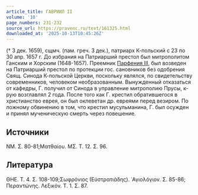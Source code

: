 ```yaml
---
article_title: ГАВРИИЛ II
volume: '10'
page_numbers: 231-232
source_url: https://pravenc.ru/text/161325.html
downloaded_at: '2025-10-13T10:45:26Z'
---
```


(† 3 дек. 1659), сщмч. (пам. греч. 3 дек.), патриарх К-польский c 23 по 30 апр. 1657 г. До избрания на Патриарший престол был митрополитом Ганским и Хорским (1648-1657). Преемник [Парфения III](<https://pravenc.ru/text/Парфения III.html>), был возведен на Патриарший престол по протекции гос. сановников без одобрения Свящ. Синода К-польской Церкви, поскольку являлся, по свидетельству современников, человеком необразованным. Вынужденный отказаться от кафедры, Г. получил от Синода в управление митрополию Прусы, к-рую возглавлял 2 года. После того как Г. крестил обратившегося в христианство еврея, он был оклеветан др. евреями перед везиром. По ложному обвинению в том, что крестил мусульманина, Г. был осужден и принял мученическую смерть через повешение.

## Источники

ΝΜ. Σ. 80-81;Ματθαίου. ΜΣ. Τ. 12. Σ. 96.

## Литература

ΘΗΕ. Τ. 4. Σ. 108-109;Σωφρόνιος (Εὐστρατιάδης). ῾Αγιολόγιον. Σ. 85-86; Περαντώνης. Λεξικόν. Τ. 1. Σ. 87.
